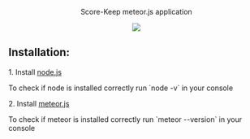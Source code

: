 <p align="center">Score-Keep meteor.js application</p>
<p align="center"><img src="https://i.imgur.com/ZtdfPii.png"></p>

## Installation:

<p>1. Install <a href="https://nodejs.org">node.js</a></p>
<p>To check if node is installed correctly run `node -v` in your console</p>
<p>2. Install <a href="https://www.meteor.com/install">meteor.js</a></p>
<p>To check if meteor is installed correctly run `meteor --version` in your console</p>
